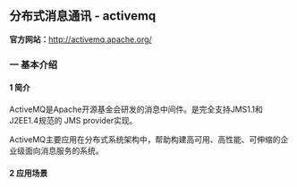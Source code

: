 ## 分布式消息通讯 - activemq

**官方网站：**<http://activemq.apache.org/>

### 一 基本介绍

#### 1 简介

ActiveMQ是Apache开源基金会研发的消息中间件。是完全支持JMS1.1和J2EE1.4规范的 JMS provider实现。

ActiveMQ主要应用在分布式系统架构中，帮助构建高可用、高性能、可伸缩的企业级面向消息服务的系统。

#### 2 应用场景

